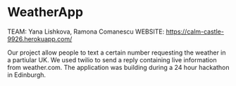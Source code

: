 # WeatherApp

TEAM: Yana Lishkova, Ramona Comanescu
WEBSITE: https://calm-castle-9926.herokuapp.com/

Our project allow people to text a certain number requesting the weather in a partiular UK. We used twilio to send a reply containing live information from weather.com. The application was building during a 24 hour hackathon in Edinburgh.

